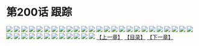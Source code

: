 # 第200话 跟踪
![](https://s2.baozimh.com/scomic/sanyanxiaotianlu-samanhua/0/199-zgjn/1.jpg)
![](https://s2.baozimh.com/scomic/sanyanxiaotianlu-samanhua/0/199-zgjn/2.jpg)
![](https://s2.baozimh.com/scomic/sanyanxiaotianlu-samanhua/0/199-zgjn/3.jpg)
![](https://s2.baozimh.com/scomic/sanyanxiaotianlu-samanhua/0/199-zgjn/4.jpg)
![](https://s2.baozimh.com/scomic/sanyanxiaotianlu-samanhua/0/199-zgjn/5.jpg)
![](https://s2.baozimh.com/scomic/sanyanxiaotianlu-samanhua/0/199-zgjn/6.jpg)
![](https://s2.baozimh.com/scomic/sanyanxiaotianlu-samanhua/0/199-zgjn/7.jpg)
![](https://s2.baozimh.com/scomic/sanyanxiaotianlu-samanhua/0/199-zgjn/8.jpg)
![](https://s2.baozimh.com/scomic/sanyanxiaotianlu-samanhua/0/199-zgjn/9.jpg)
![](https://s2.baozimh.com/scomic/sanyanxiaotianlu-samanhua/0/199-zgjn/10.jpg)
![](https://s2.baozimh.com/scomic/sanyanxiaotianlu-samanhua/0/199-zgjn/11.jpg)
![](https://s2.baozimh.com/scomic/sanyanxiaotianlu-samanhua/0/199-zgjn/12.jpg)
![](https://s2.baozimh.com/scomic/sanyanxiaotianlu-samanhua/0/199-zgjn/13.jpg)
![](https://s2.baozimh.com/scomic/sanyanxiaotianlu-samanhua/0/199-zgjn/14.jpg)
![](https://s2.baozimh.com/scomic/sanyanxiaotianlu-samanhua/0/199-zgjn/15.jpg)
![](https://s2.baozimh.com/scomic/sanyanxiaotianlu-samanhua/0/199-zgjn/16.jpg)
![](https://s2.baozimh.com/scomic/sanyanxiaotianlu-samanhua/0/199-zgjn/17.jpg)
![](https://s2.baozimh.com/scomic/sanyanxiaotianlu-samanhua/0/199-zgjn/18.jpg)
![](https://s2.baozimh.com/scomic/sanyanxiaotianlu-samanhua/0/199-zgjn/19.jpg)
![](https://s2.baozimh.com/scomic/sanyanxiaotianlu-samanhua/0/199-zgjn/20.jpg)
![](https://s2.baozimh.com/scomic/sanyanxiaotianlu-samanhua/0/199-zgjn/21.jpg)
![](https://s2.baozimh.com/scomic/sanyanxiaotianlu-samanhua/0/199-zgjn/22.jpg)
![](https://s2.baozimh.com/scomic/sanyanxiaotianlu-samanhua/0/199-zgjn/23.jpg)
![](https://s2.baozimh.com/scomic/sanyanxiaotianlu-samanhua/0/199-zgjn/24.jpg)
![](https://s2.baozimh.com/scomic/sanyanxiaotianlu-samanhua/0/199-zgjn/25.jpg)
![](https://s2.baozimh.com/scomic/sanyanxiaotianlu-samanhua/0/199-zgjn/26.jpg)
![](https://s2.baozimh.com/scomic/sanyanxiaotianlu-samanhua/0/199-zgjn/27.jpg)
![](https://s2.baozimh.com/scomic/sanyanxiaotianlu-samanhua/0/199-zgjn/28.jpg)
![](https://s2.baozimh.com/scomic/sanyanxiaotianlu-samanhua/0/199-zgjn/29.jpg)
![](https://s2.baozimh.com/scomic/sanyanxiaotianlu-samanhua/0/199-zgjn/30.jpg)
![](https://s2.baozimh.com/scomic/sanyanxiaotianlu-samanhua/0/199-zgjn/31.jpg)
![](https://s2.baozimh.com/scomic/sanyanxiaotianlu-samanhua/0/199-zgjn/32.jpg)
![](https://s2.baozimh.com/scomic/sanyanxiaotianlu-samanhua/0/199-zgjn/33.jpg)
![](https://s2.baozimh.com/scomic/sanyanxiaotianlu-samanhua/0/199-zgjn/34.jpg)
![](https://s2.baozimh.com/scomic/sanyanxiaotianlu-samanhua/0/199-zgjn/35.jpg)
![](https://s2.baozimh.com/scomic/sanyanxiaotianlu-samanhua/0/199-zgjn/36.jpg)
![](https://s2.baozimh.com/scomic/sanyanxiaotianlu-samanhua/0/199-zgjn/37.jpg)
[【上一章】](./199.md)
[【目录】](./README.md)
[【下一章】](./201.md)
